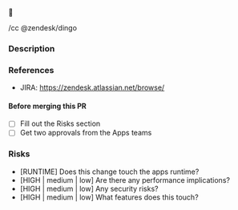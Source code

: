 
💐

/cc @zendesk/dingo

### Description

### References
* JIRA: https://zendesk.atlassian.net/browse/

#### Before merging this PR
- [ ] Fill out the Risks section
- [ ] Get two approvals from the Apps teams

### Risks
* [RUNTIME] Does this change touch the apps runtime?
* [HIGH | medium | low] Are there any performance implications?
* [HIGH | medium | low] Any security risks?
* [HIGH | medium | low] What features does this touch?
